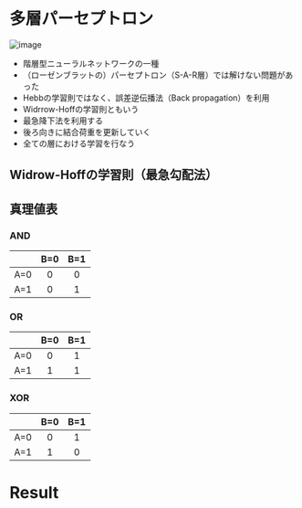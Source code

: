 多層パーセプトロン
==============

![image](https://cloud.githubusercontent.com/assets/855816/9350545/beccd12a-468c-11e5-9077-770c157e8457.png)


- 階層型ニューラルネットワークの一種
- （ローゼンブラットの）パーセプトロン（S-A-R層）では解けない問題があった
- Hebbの学習則ではなく、誤差逆伝播法（Back propagation）を利用
 - Widrrow-Hoffの学習則ともいう
 - 最急降下法を利用する 
- 後ろ向きに結合荷重を更新していく
- 全ての層における学習を行なう

Widrow-Hoffの学習則（最急勾配法）
----------------


真理値表
------------
### AND

|     |  B=0  |  B=1  |
|:---:|:-----:|:-----:|
| A=0 |   0   |  0    |
| A=1 |   0   |  1    |


### OR
|     |  B=0  |  B=1  |
|:---:|:-----:|:-----:|
| A=0 |   0   |  1    |
| A=1 |   1   |  1    |



### XOR
|     |  B=0  |  B=1  |
|:---:|:-----:|:-----:|
| A=0 |   0   |  1    |
| A=1 |   1   |  0    |


Result
===========

